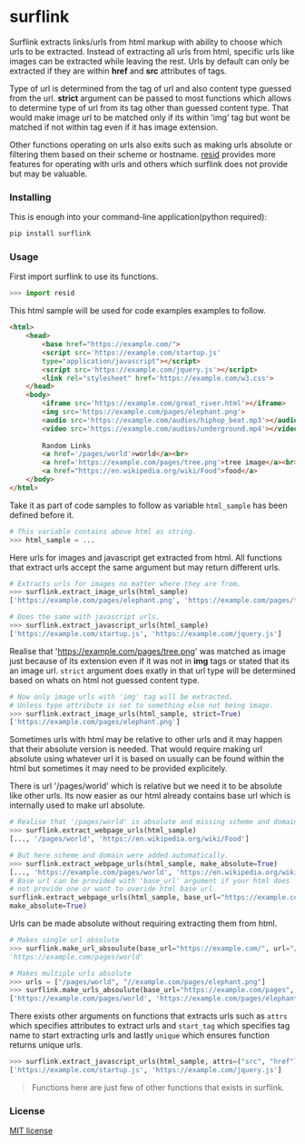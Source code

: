 # surflink
Surflink extracts links/urls from html markup with ability to choose
which urls to be extracted. Instead of extracting all urls from
html, specific urls like images can be extracted while leaving the rest.
Urls by default can only be extracted if they are within __href__ and 
__src__ attributes of tags.

Type of url is determined from the tag of url and also content type guessed
from the url. __strict__ argument can be passed to most functions which
allows to determine type of url from its tag other than guessed content type.
That would make image url to be matched only if its within 'img' tag but 
wont be matched if not within tag even if it has image extension.

Other functions operating on urls also exits such as making urls absolute
or filtering them based on their scheme or hostname. 
[resid](https://github.com/sekgobela-kevin/resid) provides more features
for operating with urls and others which surflink does not provide but
may be valuable.

### Installing
This is enough into your command-line application(python required):
```bash
pip install surflink
```

### Usage
First import surflink to use its functions.
```python
>>> import resid
```

This html sample will be used for code examples examples to follow.
```html
<html>
    <head>
        <base href="https://example.com/">
        <script src='https://example.com/startup.js' 
        type="application/javascript"></script>
        <script src='https://example.com/jquery.js'></script>
        <link rel="stylesheet" href='https://example.com/w3.css'>
    </head>
    <body>
        <iframe src='https://example.com/great_river.html'></iframe>
        <img src='https://example.com/pages/elephant.png'>
        <audio src='https://example.com/audios/hiphop_beat.mp3'></audio>
        <video src='https://example.com/audios/underground.mp4'></video>
        
        Random Links
        <a href='/pages/world'>world</a><br>
        <a href='https://example.com/pages/tree.png'>tree image</a><br>
        <a href="https://en.wikipedia.org/wiki/Food">food</a>
    </body>
</html>
```

Take it as part of code samples to follow as variable `html_sample` has been
defined before it.
```python
# This variable contains above html as string.
>>> html_sample = ...
```

Here urls for images and javascript get extracted from html. All functions
that extract urls accept the same argument but may return different urls.
```python
# Extracts urls for images no matter where they are from.
>>> surflink.extract_image_urls(html_sample)
['https://example.com/pages/elephant.png', 'https://example.com/pages/tree.png']
```
```python
# Does the same with javascript urls.
>>> surflink.extract_javascript_urls(html_sample)
['https://example.com/startup.js', 'https://example.com/jquery.js']
```

Realise that 'https://example.com/pages/tree.png' was matched as image just
because of its extension even if it was not in __img__ tags or stated that
its an image url. `strict` argument does exatly in that url type will be 
determined based on whats on html not guessed content type.
```python
# Now only image urls with 'img' tag will be extracted.
# Unless type attribute is set to something else not being image.
>>> surflink.extract_image_urls(html_sample, strict=True)
['https://example.com/pages/elephant.png']
```

Sometimes urls with html may be relative to other urls and it may happen
that their absolute version is needed. That would require making url
absolute using whatever url it is based on usually can be found within
the html but sometimes it may need to be provided explicitely.

There is url '/pages/world' which is relative but we need it to be absolute
like other urls. Its now easier as our html already contains base url which
is internally used to make url absolute.
```python
# Realise that '/pages/world' is absolute and missing scheme and domain.
>>> surflink.extract_webpage_urls(html_sample)
[..., '/pages/world', 'https://en.wikipedia.org/wiki/Food']
```
```python
# But here scheme and domain were added automatically.
>>> surflink.extract_webpage_urls(html_sample, make_absolute=True)
[..., 'https://example.com/pages/world', 'https://en.wikipedia.org/wiki/Food']
# Base url can be provided with 'base_url' argument if your html does
# not provide one or want to overide html base url.
surflink.extract_webpage_urls(html_sample, base_url="https://example.com/" 
make_absolute=True)
```

Urls can be made absolute without requiring extracting them from html.
```python
# Makes single url absolute
>>> surflink.make_url_absoulute(base_url="https://example.com/", url="/pages/world")
'https://example.com/pages/world'
```
```python
# Makes multiple urls absolute
>>> urls = ["/pages/world", "//example.com/pages/elephant.png"]
>>> surflink.make_urls_absoulute(base_url="https://example.com/pages", urls=urls)
['https://example.com/pages/world', 'https://example.com/pages/elephant.png']
```

There exists other arguments on functions that extracts urls such as `attrs` 
which specifies attributes to extract urls and `start_tag` which specifies
tag name to start extracting urls and lastly `unique` which ensures function
returns unique urls.
```python
>>> surflink.extract_javascript_urls(html_sample, attrs=("src", "href"), start_tag="html", strict=False)
['https://example.com/startup.js', 'https://example.com/jquery.js']
```

> Functions here are just few of other functions that exists in surflink.

### License
[MIT license](https://github.com/sekgobela-kevin/surflink/blob/main/LICENSE)

